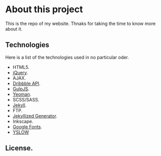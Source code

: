 # About this project

This is the repo of my website. Thnaks for taking the time to know more about it. 


## Technologies 

Here is a list of the technologies used in no particular oder.

* HTML5.
* [jQuery](https://jquery.com/).
* AJAX.
* [Dribbble API](http://developer.dribbble.com/v1/).
* [GulpJS](http://gulpjs.com/).
* [Yeoman](http://yeoman.io/).
* SCSS/SASS.
* [Jekyll](https://jekyllrb.com/).
* FTP.
* [Jekyllized Generator](https://github.com/sondr3/generator-jekyllized).
* Inkscape.
* [Google Fonts](fonts.googleapis.com).
* [YSLOW](http://yslow.org/)




## License. 
